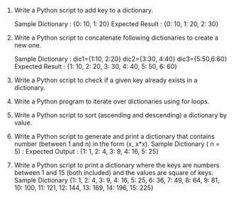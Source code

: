 

1. Write a Python script to add key to a dictionary. 

	Sample Dictionary : {0: 10, 1: 20}
	Expected Result : {0: 10, 1: 20, 2: 30}

2. Write a Python script to concatenate following dictionaries to create a new one. 

	Sample Dictionary :
	dic1={1:10, 2:20}
	dic2={3:30, 4:40}
	dic3={5:50,6:60}
	Expected Result : {1: 10, 2: 20, 3: 30, 4: 40, 5: 50, 6: 60}

3. Write a Python script to check if a given key already exists in a dictionary. 

4. Write a Python program to iterate over dictionaries using for loops. 

5. Write a Python script to sort (ascending and descending) a dictionary by value. 

6. Write a Python script to generate and print a dictionary that contains number (between 1 and n) in the form (x, x*x). 
Sample Dictionary ( n = 5) :
Expected Output : {1: 1, 2: 4, 3: 9, 4: 16, 5: 25}

7. Write a Python script to print a dictionary where the keys are numbers between 1 and 15 (both included) and the values are square of keys. 
Sample Dictionary
{1: 1, 2: 4, 3: 9, 4: 16, 5: 25, 6: 36, 7: 49, 8: 64, 9: 81, 10: 100, 11: 121, 12: 144, 13: 169, 14: 196, 15: 225}
